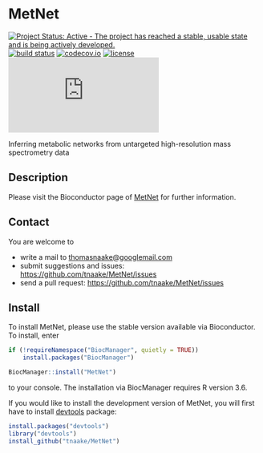 # MetNet

[![Project Status: Active - The project has reached a stable, usable state and is being actively developed.](http://www.repostatus.org/badges/latest/active.svg)](http://www.repostatus.org/#active)
[![build status](https://travis-ci.org/tnaake/MetNet.svg?branch=master)](https://travis-ci.org/tnaake/MetNet)
[![codecov.io](http://codecov.io/github/tnaake/MetNet/coverage.svg?branch=master)](http://codecov.io/github/tnaake/MetNet?branch=master)
[![license](http://img.shields.io/badge/license-GPL%20%28%3E=%203%29-brightgreen.svg?style=flat)](http://www.gnu.org/licenses/gpl-3.0.html)
[![BioC checks](http://bioconductor.org/checkResults/devel/bioc-LATEST/MetNet/malbec1-checksrc.html)](http://bioconductor.org/checkResults/devel/bioc-LATEST/MetNet/malbec1-checksrc.html)

Inferring metabolic networks from untargeted high-resolution mass spectrometry data

## Description
Please visit the Bioconductor page of 
[MetNet](https://bioconductor.org/packages/MetNet) for further information. 

## Contact 

You are welcome to 

 * write a mail to <thomasnaake@googlemail.com> 
 * submit suggestions and issues: <https://github.com/tnaake/MetNet/issues>
 * send a pull request: <https://github.com/tnaake/MetNet/issues> 

## Install
To install MetNet, please use the stable version available via Bioconductor. 
To install, enter 

```r 
if (!requireNamespace("BiocManager", quietly = TRUE))
    install.packages("BiocManager")

BiocManager::install("MetNet")
``` 

to your console. The installation via BiocManager requires R version 3.6. 


If you would like to install the development version of MetNet, you will first
have to install [devtools](http://cran.r-project.org/web/packages/devtools/index.html) package: 

```r
install.packages("devtools")
library("devtools")
install_github("tnaake/MetNet")
```


